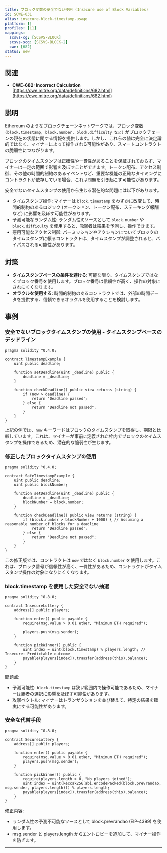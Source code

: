 ```yaml
---
title: ブロック変数の安全でない使用 (Insecure use of Block Variables)
id: SCWE-031
alias: insecure-block-timestamp-usage
platform: []
profiles: [L1]
mappings:
  scsvs-cg: [SCSVS-BLOCK]
  scsvs-scg: [SCSVS-BLOCK-2]
  cwe: [682]
status: new
---
```


## 関連
- **CWE-682: Incorrect Calculation**  
  [https://cwe.mitre.org/data/definitions/682.html](https://cwe.mitre.org/data/definitions/682.html)

## 説明
Ethereum のようなブロックチェーンネットワークでは、ブロック変数 `(block.timestamp, block.number, block.difficulty など)` がブロックチェーンの現在の状態に関する情報を提供します。しかし、これらの値は完全に決定論的ではなく、マイナーによって操作される可能性があり、スマートコントラクトの脆弱性につながります。

ブロックのタイムスタンプは正確性や一貫性があることを保証されておらず、マイナーは一定の範囲で影響を及ぼすことができます。トークン配布、アクセス制御、その他の時間的制約のあるイベントなど、重要な機能の正確なタイミングにコントラクトが依存している場合、これは問題を引き起こす可能性があります。

安全でないタイムスタンプの使用から生じる潜在的な問題には以下があります。

- タイムスタンプ操作: マイナーは `block.timestamp` をわずかに改変して、時間的制約のあるロジック (オークション、トークン配布、ステーキング報酬など) に影響を及ぼす可能性があります。
- 予測可能なランダム性: ランダム性のソースとして `block.number` や `block.difficulty` を使用すると、攻撃者は結果を予測し、操作できます。
- 悪用可能なアクセス制御: パーミッションやアクションについてブロックのタイムスタンプに頼るコントラクトは、タイムスタンプが調整されると、バイパスされる可能性があります。

## 対策
- **タイムスタンプベースの条件を避ける**: 可能な限り、タイムスタンプではなくブロック番号を使用します。ブロック番号は信頼性が高く、操作の対象にされにくくなります。
- **オラクルを使用する**: 時間的制約のあるコントラクトでは、外部の時間データを提供する、信頼できるオラクルを使用することを検討します。

## 事例

### 安全でないブロックタイムスタンプの使用 - タイムスタンプベースのデッドライン

```solidity
pragma solidity ^0.4.0;

contract TimestampExample {
    uint public deadline;

    function setDeadline(uint _deadline) public {
        deadline = _deadline;
    }

    function checkDeadline() public view returns (string) {
        if (now > deadline) {
            return "Deadline passed";
        } else {
            return "Deadline not passed";
        }
    }
}
```

上記の例では、`now` キーワードはブロックのタイムスタンプを取得し、期限と比較しています。これは、マイナーが事前に定義された枠内でブロックのタイムスタンプを操作できるため、潜在的な脆弱性が生じます。

### 修正したブロックタイムスタンプの使用
```solidity
pragma solidity ^0.4.0;

contract SafeTimestampExample {
    uint public deadline;
    uint public blockNumber;

    function setDeadline(uint _deadline) public {
        deadline = _deadline;
        blockNumber = block.number;
    }

    function checkDeadline() public view returns (string) {
        if (block.number > blockNumber + 1000) { // Assuming a reasonable number of blocks for a deadline
            return "Deadline passed";
        } else {
            return "Deadline not passed";
        }
    }
}
```
この修正版では、コントラクトは `now` ではなく `block.number` を使用します。これは、ブロック番号が信頼性が高く、一貫性があるため、コントラクトがタイムスタンプ操作の対象になりにくくなります。

### block.timestamp を使用した安全でない抽選

```solidity
pragma solidity ^0.8.0;

contract InsecureLottery {
    address[] public players;

    function enter() public payable {
        require(msg.value > 0.01 ether, "Minimum ETH required");

        players.push(msg.sender);
    }

    function pickWinner() public {
        uint index = uint(block.timestamp) % players.length; // Insecure: Predictable outcome
        payable(players[index]).transfer(address(this).balance);
    }
}
```
問題点:
- 予測可能性: `block.timestamp` は狭い範囲内で操作可能であるため、マイナーは勝者の選択に影響を及ぼす可能性があります。
- 攻撃ベクトル: マイナーはトランザクションを並び替えて、特定の結果を確実にする可能性があります。

### 安全な代替手段

```solidity
pragma solidity ^0.8.0;

contract SecureLottery {
    address[] public players;

    function enter() public payable {
        require(msg.value > 0.01 ether, "Minimum ETH required");
        players.push(msg.sender);
    }

    function pickWinner() public {
        require(players.length > 0, "No players joined");
        uint index = uint(keccak256(abi.encodePacked(block.prevrandao, msg.sender, players.length))) % players.length;
        payable(players[index]).transfer(address(this).balance);
    }
}
```
修正内容:
- ランダム性の予測不可能なソースとして block.prevrandao (EIP-4399) を使用します。
- msg.sender と players.length からエントロピーを追加して、マイナー操作を防ぎます。

---
